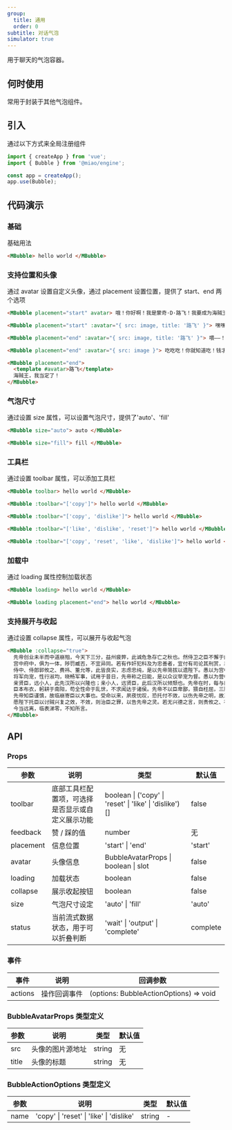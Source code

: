 ```yaml
---
group:
  title: 通用
  order: 0
subtitle: 对话气泡
simulator: true
---
```


用于聊天的气泡容器。

## 何时使用

常用于封装于其他气泡组件。

## 引入

通过以下方式来全局注册组件

```ts
import { createApp } from 'vue';
import { Bubble } from '@miao/engine';

const app = createApp();
app.use(Bubble);
```

## 代码演示

### 基础

基础用法

```html
<MBubble> hello world </MBubble>
```

### 支持位置和头像

通过 avatar 设置自定义头像，通过 placement 设置位置，提供了 start、end 两个选项

```html
<MBubble placement="start" avatar> 哦！你好啊！我是蒙奇·D·路飞！我要成为海贼王的男人！ </MBubble>

<MBubble placement="start" :avatar="{ src: image, title: '路飞' }"> 嘿嘿！你是谁啊？要不要一起吃肉？ </MBubble>

<MBubble placement="end" :avatar="{ src: image, title: '路飞' }"> 喂——！！ </MBubble>

<MBubble placement="end" :avatar="{ src: image }"> 吃吃吃！你就知道吃！钱才是最重要的好吗？ </MBubble>

<MBubble placement="end">
  <template #avatar>路飞</template>
  海贼王，我当定了！
</MBubble>
```

### 气泡尺寸

通过设置 size 属性，可以设置气泡尺寸，提供了'auto'、'fill'

```html
<MBubble size="auto"> auto </MBubble>

<MBubble size="fill"> fill </MBubble>
```

### 工具栏

通过设置 toolbar 属性，可以添加工具栏

```html
<MBubble toolbar> hello world </MBubble>

<MBubble :toolbar="['copy']"> hello world </MBubble>

<MBubble :toolbar="['copy', 'dislike']"> hello world </MBubble>

<MBubble :toolbar="['like', 'dislike', 'reset']"> hello world </MBubble>

<MBubble :toolbar="['copy', 'reset', 'like', 'dislike']"> hello world </MBubble>
```

### 加载中

通过 loading 属性控制加载状态

```html
<MBubble loading> hello world </MBubble>

<MBubble loading placement="end"> hello world </MBubble>
```

### 支持展开与收起

通过设置 collapse 属性，可以展开与收起气泡

```html
<MBubble :collapse="true">
  先帝创业未半而中道崩殂，今天下三分，益州疲弊，此诚危急存亡之秋也。然侍卫之臣不懈于内，忠志之士忘身于外者，盖追先帝之殊遇，欲报之于陛下也。诚宜开张圣听，以光先帝遗德，恢弘志士之气，不宜妄自菲薄，引喻失义，以塞忠谏之路也。
  宫中府中，俱为一体，陟罚臧否，不宜异同。若有作奸犯科及为忠善者，宜付有司论其刑赏，以昭陛下平明之理，不宜偏私，使内外异法也。
  侍中、侍郎郭攸之、费祎、董允等，此皆良实，志虑忠纯，是以先帝简拔以遗陛下。愚以为宫中之事，事无大小，悉以咨之，然后施行，必能裨补阙漏，有所广益。
  将军向宠，性行淑均，晓畅军事，试用于昔日，先帝称之曰能，是以众议举宠为督。愚以为营中之事，悉以咨之，必能使行阵和睦，优劣得所。
  亲贤臣，远小人，此先汉所以兴隆也；亲小人，远贤臣，此后汉所以倾颓也。先帝在时，每与臣论此事，未尝不叹息痛恨于桓、灵也。侍中、尚书、长史、参军，此悉贞良死节之臣，愿陛下亲之信之，则汉室之隆，可计日而待也。
  臣本布衣，躬耕于南阳，苟全性命于乱世，不求闻达于诸侯。先帝不以臣卑鄙，猥自枉屈，三顾臣于草庐之中，咨臣以当世之事，由是感激，遂许先帝以驱驰。后值倾覆，受任于败军之际，奉命于危难之间，尔来二十有一年矣。
  先帝知臣谨慎，故临崩寄臣以大事也。受命以来，夙夜忧叹，恐托付不效，以伤先帝之明，故五月渡泸，深入不毛。今南方已定，兵甲已足，当奖率三军，北定中原，庶竭驽钝，攘除奸凶，兴复汉室，还于旧都。此臣所以报先帝而忠陛下之职分也。至于斟酌损益，进尽忠言，则攸之、祎、允之任也。
  愿陛下托臣以讨贼兴复之效，不效，则治臣之罪，以告先帝之灵。若无兴德之言，则责攸之、祎、允等之慢，以彰其咎；陛下亦宜自谋，以咨诹善道，察纳雅言，深追先帝遗诏，臣不胜受恩感激。
  今当远离，临表涕零，不知所言。
</MBubble>
```

## API

### Props

| 参数      | 说明                                             | 类型                                                    | 默认值   |
| --------- | ------------------------------------------------ | ------------------------------------------------------- | -------- |
| toolbar   | 底部工具栏配置项，可选择是否显示或自定义展示功能 | boolean \| ('copy' \| 'reset' \| 'like' \| 'dislike')[] | false    |
| feedback  | 赞 / 踩的值                                      | number                                                  | 无       |
| placement | 信息位置                                         | 'start' \| 'end'                                        | 'start'  |
| avatar    | 头像信息                                         | BubbleAvatarProps \| boolean \| slot                    | false    |
| loading   | 加载状态                                         | boolean                                                 | false    |
| collapse  | 展示收起按钮                                     | boolean                                                 | false    |
| size      | 气泡尺寸设定                                     | 'auto' \| 'fill'                                        | 'auto'   |
| status    | 当前流式数据状态，用于可以折叠判断               | 'wait' \| 'output' \| 'complete'                        | complete |

### 事件

| 事件    | 说明         | 回调参数                               |
| ------- | ------------ | -------------------------------------- |
| actions | 操作回调事件 | (options: BubbleActionOptions) => void |

### BubbleAvatarProps 类型定义

| 参数  | 说明             | 类型   | 默认值 |
| ----- | ---------------- | ------ | ------ |
| src   | 头像的图片源地址 | string | 无     |
| title | 头像的标题       | string | 无     |

### BubbleActionOptions 类型定义

| 参数 | 说明                                     | 类型   | 默认值 |
| ---- | ---------------------------------------- | ------ | ------ |
| name | 'copy' \| 'reset' \| 'like' \| 'dislike' | string | -      |
